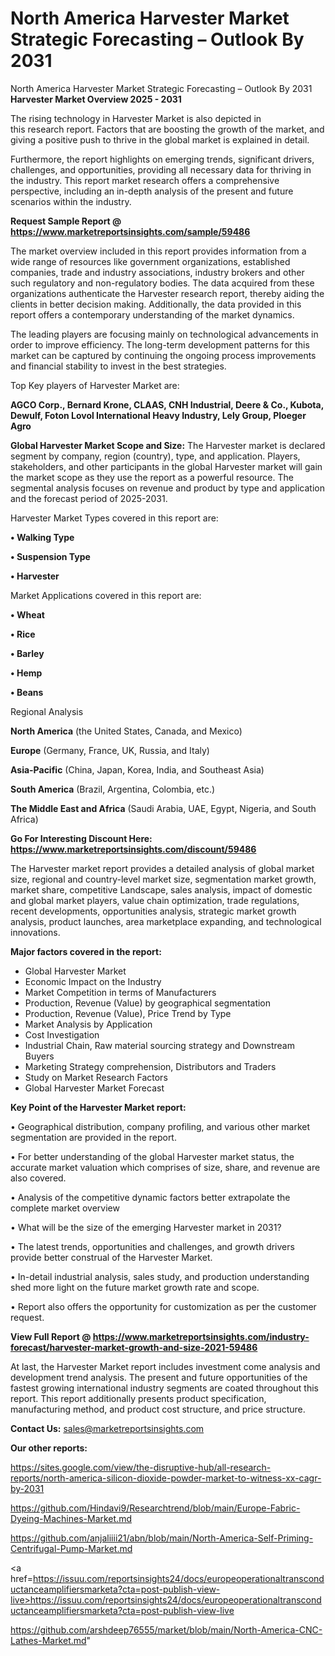 # North America Harvester Market Strategic Forecasting – Outlook By 2031
North America Harvester Market Strategic Forecasting – Outlook By 2031
<Strong> Harvester Market Overview 2025 - 2031</strong>

The rising technology in Harvester Market is also depicted in this research report. Factors that are boosting the growth of the market, and giving a positive push to thrive in the global market is explained in detail.

Furthermore, the report highlights on emerging trends, significant drivers, challenges, and opportunities, providing all necessary data for thriving in the industry. This report market research offers a comprehensive perspective, including an in-depth analysis of the present and future scenarios within the industry.

<strong>Request Sample Report @ <a href=https://www.marketreportsinsights.com/sample/59486>https://www.marketreportsinsights.com/sample/59486</a></strong>

The market overview included in this report provides information from a wide range of resources like government organizations, established companies, trade and industry associations, industry brokers and other such regulatory and non-regulatory bodies. The data acquired from these organizations authenticate the Harvester research report, thereby aiding the clients in better decision making. Additionally, the data provided in this report offers a contemporary understanding of the market dynamics.

The leading players are focusing mainly on technological advancements in order to improve efficiency. The long-term development patterns for this market can be captured by continuing the ongoing process improvements and financial stability to invest in the best strategies.

Top Key players of Harvester Market are:

<strong>AGCO Corp., Bernard Krone, CLAAS, CNH Industrial, Deere & Co., Kubota, Dewulf, Foton Lovol International Heavy Industry, Lely Group, Ploeger Agro</strong>

<strong><b>Global Harvester Market Scope and Size:</b></strong>
The Harvester market is declared segment by company, region (country), type, and application. Players, stakeholders, and other participants in the global Harvester market will gain the market scope as they use the report as a powerful resource. The segmental analysis focuses on revenue and product by type and application and the forecast period of 2025-2031.

Harvester Market Types covered in this report are:

<strong>• Walking Type

• Suspension Type

• Harvester</strong>

Market Applications covered in this report are:

<strong>• Wheat

• Rice

• Barley

• Hemp

• Beans</strong> 

Regional Analysis

<strong>North America</strong> (the United States, Canada, and Mexico)

<strong>Europe</strong> (Germany, France, UK, Russia, and Italy)

<strong>Asia-Pacific</strong> (China, Japan, Korea, India, and Southeast Asia)

<strong>South America</strong> (Brazil, Argentina, Colombia, etc.)

<strong>The Middle East and Africa</strong> (Saudi Arabia, UAE, Egypt, Nigeria, and South Africa)

<strong>Go For Interesting Discount Here: <a href=https://www.marketreportsinsights.com/discount/59486>https://www.marketreportsinsights.com/discount/59486</a></strong>

The Harvester market report provides a detailed analysis of global market size, regional and country-level market size, segmentation market growth, market share, competitive Landscape, sales analysis, impact of domestic and global market players, value chain optimization, trade regulations, recent developments, opportunities analysis, strategic market growth analysis, product launches, area marketplace expanding, and technological innovations.

<strong><b>Major factors covered in the report:</b></strong>
<ul>
  <li>Global Harvester Market </li>
  <li>Economic Impact on the Industry</li>
  <li>Market Competition in terms of Manufacturers</li>
  <li>Production, Revenue (Value) by geographical segmentation</li>
  <li>Production, Revenue (Value), Price Trend by Type</li>
  <li>Market Analysis by Application</li>
  <li>Cost Investigation</li>
  <li>Industrial Chain, Raw material sourcing strategy and Downstream Buyers</li>
  <li>Marketing Strategy comprehension, Distributors and Traders</li>
  <li>Study on Market Research Factors</li>
  <li>Global Harvester Market Forecast</li>
</ul>

<strong><b>Key Point of the Harvester Market report:</b></strong>

• Geographical distribution, company profiling, and various other market segmentation are provided in the report.

• For better understanding of the global Harvester market status, the accurate market valuation which comprises of size, share, and revenue are also covered.

• Analysis of the competitive dynamic factors better extrapolate the complete market overview

• What will be the size of the emerging Harvester market in 2031?

• The latest trends, opportunities and challenges, and growth drivers provide better construal of the Harvester Market.

• In-detail industrial analysis, sales study, and production understanding shed more light on the future market growth rate and scope.

• Report also offers the opportunity for customization as per the customer request.

<strong><b>View Full Report @ <a href=https://www.marketreportsinsights.com/industry-forecast/harvester-market-growth-and-size-2021-59486>https://www.marketreportsinsights.com/industry-forecast/harvester-market-growth-and-size-2021-59486</a></b></strong>


At last, the Harvester Market report includes investment come analysis and development trend analysis. The present and future opportunities of the fastest growing international industry segments are coated throughout this report. This report additionally presents product specification, manufacturing method, and product cost structure, and price structure.

<strong>Contact Us:</strong>
sales@marketreportsinsights.com

<strong>Our other reports:</strong>

<a href=https://sites.google.com/view/the-disruptive-hub/all-research-reports/north-america-silicon-dioxide-powder-market-to-witness-xx-cagr-by-2031>https://sites.google.com/view/the-disruptive-hub/all-research-reports/north-america-silicon-dioxide-powder-market-to-witness-xx-cagr-by-2031</a>

<a href=https://github.com/Hindavi9/Researchtrend/blob/main/Europe-Fabric-Dyeing-Machines-Market.md>https://github.com/Hindavi9/Researchtrend/blob/main/Europe-Fabric-Dyeing-Machines-Market.md</a>

<a href=https://github.com/anjaliiii21/abn/blob/main/North-America-Self-Priming-Centrifugal-Pump-Market.md>https://github.com/anjaliiii21/abn/blob/main/North-America-Self-Priming-Centrifugal-Pump-Market.md</a>

<a href=https://issuu.com/reportsinsights24/docs/europeoperationaltransconductanceamplifiersmarketa?cta=post-publish-view-live>https://issuu.com/reportsinsights24/docs/europeoperationaltransconductanceamplifiersmarketa?cta=post-publish-view-live</a>

<a href=https://github.com/arshdeep76555/market/blob/main/North-America-CNC-Lathes-Market.md>https://github.com/arshdeep76555/market/blob/main/North-America-CNC-Lathes-Market.md</a>"
